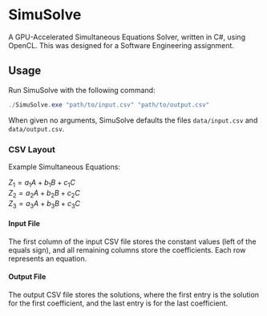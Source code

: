 
# SimuSolve

A GPU-Accelerated Simultaneous Equations Solver, written in C#, using OpenCL. This was designed for a Software Engineering assignment.

## Usage

Run SimuSolve with the following command:

```POWERSHELL
./SimuSolve.exe "path/to/input.csv" "path/to/output.csv"
```

When given no arguments, SimuSolve defaults the files `data/input.csv` and `data/output.csv`.
### CSV Layout

Example Simultaneous Equations:

$Z_{1} = a_{1}A + b_{1}B + c_{1}C$ \
$Z_{2} = a_{2}A + b_{2}B + c_{2}C$ \
$Z_{3} = a_{3}A + b_{3}B + c_{3}C$

#### Input File

The first column of the input CSV file stores the constant values (left of the equals sign), and all remaining columns store the coefficients. Each row represents an equation.

#### Output File

The output CSV file stores the solutions, where the first entry is the solution for the first coefficient, and the last entry is for the last coefficient.
